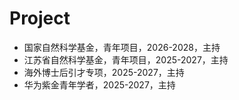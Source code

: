 Project
======
- 国家自然科学基金，青年项目，2026-2028，主持
- 江苏省自然科学基金，青年项目，2025-2027，主持
- 海外博士后引才专项，2025-2027，主持
- 华为紫金青年学者，2025-2027，主持

